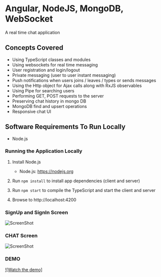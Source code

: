 # Angular, NodeJS, MongoDB, WebSocket 

A real time chat application 

## Concepts Covered

* Using TypeScript classes and modules
* Using websockets for real time messaging
* User registration and login/logout
* Private messaging (user to user instant messaging)
* Push notifications when users joins / leaves  / types or sends messages
* Using the Http object for Ajax calls along with RxJS observables
* Using Pipe for searching users
* Performing GET, POST  requests to the server
* Preserving chat history in mongo DB
* MongoDB find and upsert operations
* Responsive chat UI 

## Software Requirements To Run Locally 

* Node.js 

### Running the Application Locally

1. Install Node.js  
    * Node.js: https://nodejs.org
   
1. Run `npm install` to install app dependencies (client and server)

1. Run `npm start` to compile the TypeScript and start the client and server

1. Browse to http://localhost:4200


### SignUp and SignIn Screen
![ScreenShot](signup&signin-screen.png "Register OR Login")

### CHAT Screen
![ScreenShot](chat-screen-image.png "CHAT")

### DEMO
[![Watch the demo]](screen-ratnesh.mp4)
